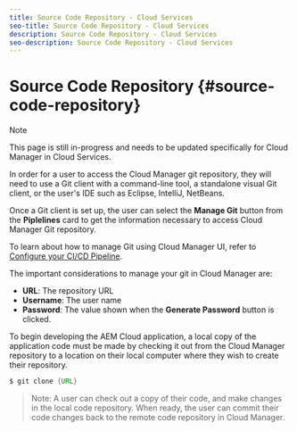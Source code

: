 ```yaml
---
title: Source Code Repository - Cloud Services
seo-title: Source Code Repository - Cloud Services
description: Source Code Repository - Cloud Services
seo-description: Source Code Repository - Cloud Services 
---
```


# Source Code Repository {#source-code-repository} 

>[!NOTE]
>This page is still in-progress and needs to be updated specifically for Cloud Manager in Cloud Services.

In order for a user to access the Cloud Manager git repository, they will need to use a Git client with a command-line tool, a standalone visual Git client, or the user's IDE such as Eclipse, IntelliJ, NetBeans.

Once a Git client is set up, the user can select the **Manage Git** button from the **Piplelines** card to get the information necessary to access Cloud Manager Git repository.

To learn about how to  manage Git using Cloud Manager UI, refer to [Configure your CI/CD Pipeline](/help/implementing/cloud-manager/configure-pipeline.md).

The important considerations to manage your git in Cloud Manager are:

* **URL**: The repository URL
* **Username**: The user name
* **Password**: The value shown when the **Generate Password** button is clicked.

To begin developing the AEM Cloud application, a local copy of the application code must be made by checking it out from the Cloud Manager repository to a location on their local computer where they wish to create their repository.

```java
$ git clone {URL}
```

> Note:
> A user can check out a copy of their code, and make changes in the local code repository. When ready, the user can commit their code changes back to the remote code repository in Cloud Manager.
